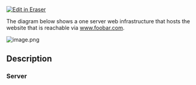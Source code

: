 [![Edit in Eraser](https://firebasestorage.googleapis.com/v0/b/second-petal-295822.appspot.com/o/images%2Fgithub%2FOpen%20in%20Eraser.svg?alt=media&token=968381c8-a7e7-472a-8ed6-4a6626da5501)](https://app.eraser.io/workspace/euh1xWbyysBYAYTLyXYD)


The diagram below shows a one server web infrastructure that hosts the website that is reachable via www.foobar.com.



![image.png](https://eraser.imgix.net/workspaces/euh1xWbyysBYAYTLyXYD/nNKLvrIN6ceOt0zuT5u7azNEKik2/PLo00wo3YZ557X38NZA1.png?ixlib=js-3.7.0 "image.png")



## Description


### Server





<!--- Eraser file: https://app.eraser.io/workspace/euh1xWbyysBYAYTLyXYD --->